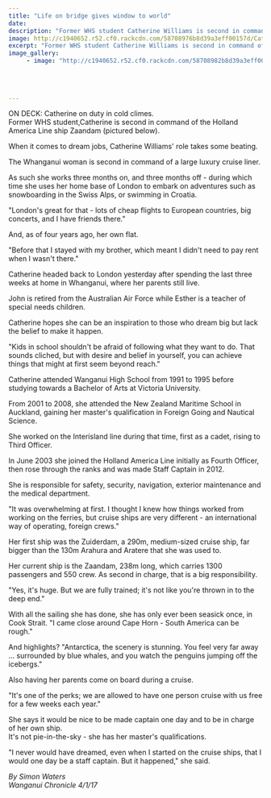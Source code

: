 ```yaml
---
title: "Life on bridge gives window to world"
date: 
description: "Former WHS student Catherine Williams is second in command of the Holland America Line ship Zaandam, Wanganui Chronicle article on 4/1/17..."
image: http://c1940652.r52.cf0.rackcdn.com/58708976b8d39a3eff00157d/Catherine-Williams-2nd-in-command-of-ship-4-Jan-2017.jpg
excerpt: "Former WHS student Catherine Williams is second in command of the Holland America Line ship Zaandam."
image_gallery:
     - image: "http://c1940652.r52.cf0.rackcdn.com/58708982b8d39a3eff00157f/Catherine-Williams-2nd-in-com-of-this-ship.jpg"
    
    
    
    
---
```


<p><span>ON DECK: Catherine on duty in cold climes.</span><br /><span>Former WHS student,Catherine is second in command of the Holland America Line ship Zaandam (pictured below).</span></p>
<p>When it comes to dream jobs, Catherine Williams' role takes some beating.</p>
<p>The Whanganui woman is second in command of a large luxury cruise liner.</p>
<p>As such she works three months on, and three months off - during which time she uses her home base of London to embark on adventures such as snowboarding in the Swiss Alps, or swimming in Croatia.</p>
<p>"London's great for that - lots of cheap flights to European countries, big concerts, and I have friends there."</p>
<p>And, as of four years ago, her own flat.</p>
<p>"Before that I stayed with my brother, which meant I didn't need to pay rent when I wasn't there."</p>
<p>Catherine headed back to London yesterday after spending the last three weeks at home in Whanganui, where her parents still live.</p>
<p>John is retired from the Australian Air Force while Esther is a teacher of special needs children.</p>
<p>Catherine hopes she can be an inspiration to those who dream big but lack the belief to make it happen.</p>
<p>"Kids in school shouldn't be afraid of following what they want to do. That sounds cliched, but with desire and belief in yourself, you can achieve things that might at first seem beyond reach."</p>
<p>Catherine attended Wanganui High School from 1991 to 1995 before studying towards a Bachelor of Arts at Victoria University.</p>
<p>From 2001 to 2008, she attended the New Zealand Maritime School in Auckland, gaining her master's qualification in Foreign Going and Nautical Science.</p>
<p>She worked on the Interisland line during that time, first as a cadet, rising to Third Officer.&nbsp;</p>
<p>In June 2003 she joined the Holland America Line initially as Fourth Officer, then rose through the ranks and was made Staff Captain in 2012.</p>
<p>She is responsible for safety, security, navigation, exterior maintenance and the medical department.</p>
<p>"It was overwhelming at first. I thought I knew how things worked from working on the ferries, but cruise ships are very different - an international way of operating, foreign crews."</p>
<p>Her first ship was the Zuiderdam, a 290m, medium-sized cruise ship, far bigger than the 130m Arahura and Aratere that she was used to.</p>
<p>Her current ship is the Zaandam, 238m long, which carries 1300 passengers and 550 crew. As second in charge, that is a big responsibility.</p>
<p>"Yes, it's huge. But we are fully trained; it's not like you're thrown in to the deep end."</p>
<p>With all the sailing she has done, she has only ever been seasick once, in Cook Strait. "I came close around Cape Horn - South America can be rough."</p>
<p>And highlights? "Antarctica, the scenery is stunning. You feel very far away ... surrounded by blue whales, and you watch the penguins jumping off the icebergs."</p>
<p>Also having her parents come on board during a cruise.</p>
<p>"It's one of the perks; we are allowed to have one person cruise with us free for a few weeks each year."</p>
<p>She says it would be nice to be made captain one day and to be in charge of her own ship.<br />It's not pie-in-the-sky - she has her master's qualifications.</p>
<p>"I never would have dreamed, even when I started on the cruise ships, that I would one day be a staff captain. But it happened," she said.</p>
<p><em>By Simon Waters</em><br /><em>Wanganui Chronicle 4/1/17</em></p>


